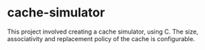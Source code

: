 # cache-simulator
This project involved creating a cache simulator, using C. The size, associativity and replacement policy of the cache is configurable.
